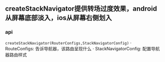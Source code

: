 ## createStackNavigator提供转场过度效果，android从屏幕底部淡入，ios从屏幕右侧划入
### api
``createStackNavigator(RouterConfigs,StackNavigatorConfig)``
· RouteConfigs: 告诉导航器，该路由呈现什么 
· StackNavigatorConfig: 配置导航器路由样式
